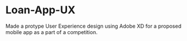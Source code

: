 # Loan-App-UX
Made a protype User Experience design using Adobe XD for a proposed mobile app as a part of a competition. 
